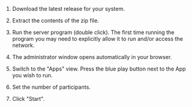 1. Download the latest release for your system.

2. Extract the contents of the zip file.

3. Run the server program (double click). The first time running the program you may need to explicitly allow it to run and/or access the network.

4. The administrator window opens automatically in your browser.

5. Switch to the "Apps" view. Press the blue play button next to the App you wish to run.

6. Set the number of participants.

7. Click "Start".
